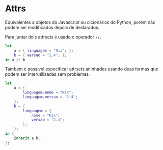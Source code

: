 # Attrs
Equivalentes a objetos do Javascript ou dicionários do Python, porém não podem ser modificados depois de declarados.

Para juntar dois attrsets é usado o operador `//`.

```nix
let
    a = { linguagem = "Nix"; };
    b = { versao = "2.4"; };
in a // b
```

Também é possível especificar attrsets aninhados usando duas formas que podem ser interutilizadas sem problemas.

```nix
let
    a = {
        linguagem.nome = "Nix";
        linguagem.versao = "2.4";
    };
    b = {
        linguagem = {
            nome = "Nix";
            versao = "2.4";
        };
    };
in {
    inherit a b;
};
```

